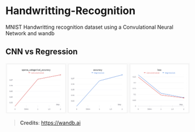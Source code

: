 # Handwritting-Recognition
MNIST Handwritting recognition dataset using a Convulational Neural Network and wandb

## CNN vs Regression

![Stats comparison](https://github.com/Siddhesh-Agarwal/Handwritting-Recognition/blob/8557f31066938a01d41fe91f8d79246e426b8bd5/image_2022-07-20_110458425.png)

> **Credits**: https://wandb.ai
